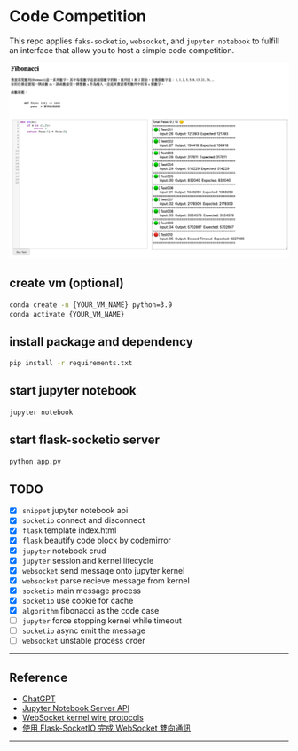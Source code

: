 # Code Competition
This repo applies `faks-socketio`, `websocket`, and `jupyter notebook` to fulfill an interface that allow you to host a simple code competition.

![](example.png)


## create vm (optional)

```bash
conda create -n {YOUR_VM_NAME} python=3.9
conda activate {YOUR_VM_NAME}
```

## install package and dependency
```bash
pip install -r requirements.txt
```

## start jupyter notebook
```bash
jupyter notebook
```

## start flask-socketio server
```bash
python app.py
```


## TODO
- [x] `snippet` jupyter notebook api
- [x] `socketio` connect and disconnect
- [x] `flask` template index.html
- [x] `flask` beautify code block by codemirror 
- [x] `jupyter` notebook crud
- [x] `jupyter` session and kernel lifecycle
- [x] `websocket` send message onto jupyter kernel
- [x] `websocket` parse recieve message from kernel
- [x] `socketio` main message process
- [x] `socketio` use cookie for cache
- [x] `algorithm` fibonacci as the code case
- [ ] `jupyter` force stopping kernel while timeout
- [ ] `socketio` async emit the message
- [ ] `websocket` unstable process order

---

## Reference
- [ChatGPT](https://chat.openai.com)
- [Jupyter Notebook Server API](https://github.com/jupyter/jupyter/wiki/Jupyter-Notebook-Server-API)
- [WebSocket kernel wire protocols](https://jupyter-server.readthedocs.io/en/latest/developers/websocket-protocols.html)
- [使用 Flask-SocketIO 完成 WebSocket 雙向通訊](https://medium.com/@charming_rust_oyster_221/使用-flask-socketio-完成-websocket-雙向通訊-49fd734f52ae)

---